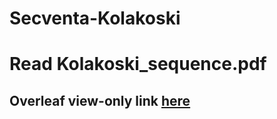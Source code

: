 # Secventa-Kolakoski
# Read Kolakoski_sequence.pdf
## Overleaf view-only link [here](https://www.overleaf.com/read/hsntknbxgbsn#c29734)

